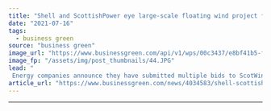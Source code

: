 ```yaml
---
title: "Shell and ScottishPower eye large-scale floating wind project for north east Scotland"
date: "2021-07-16"
tags: 
  - business green
source: "business green"
image_url: "https://www.businessgreen.com/api/v1/wps/00c3437/e8bf41b5-f5e1-4450-992f-a1c7fdaede60/5/hywind-185x114.JPG"
image_fp: "/assets/img/post_thumbnails/44.JPG"
lead: "
 Energy companies announce they have submitted multiple bids to ScotWind, the first offshore wind leasing round in Scottish waters for more than a decade ..."
article_url: "https://www.businessgreen.com/news/4034583/shell-scottishpower-eye-scale-floating-wind-project-north-east-scotland"
---
```


---
